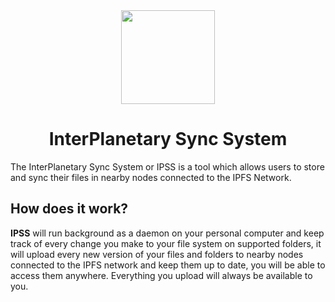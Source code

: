 <div align="center">
  <img src="https://raw.githubusercontent.com/edfloreshz/ipss/master/assets/logo.png" width="150" />

  <h1>InterPlanetary Sync System</h1>
</div>

The InterPlanetary Sync System or IPSS is a tool which allows users to store and sync their files in nearby nodes connected to the IPFS Network. 

## How does it work?

**IPSS** will run background as a daemon on your personal computer and keep track of every change you make to your file system on supported folders, it will upload every new version of your files and folders to nearby nodes connected to the IPFS network and keep them up to date, you will be able to access them anywhere. Everything you upload will always be available to you.

